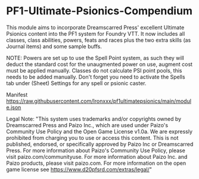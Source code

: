 # PF1-Ultimate-Psionics-Compendium
This module aims to incorporate Dreamscarred Press' excellent Ultimate Psionics content into the PF1 system for Foundry VTT.
It now includes all classes, class abilities, powers, feats and races plus the two extra skills (as Journal items) and some sample buffs.

NOTE: Powers are set up to use the Spell Point system, as such they will deduct the standard cost for the unaugmented power on use, augment cost must be applied manually.
Classes do not calculate PSI point pools, this needs to be added manually.
Don't forget you need to activate the Spells tab under (Sheet) Settings for any spell or psionic caster.

Manifest https://raw.githubusercontent.com/Ironxxx/pf1ultimatepsionics/main/module.json

Legal Note: 
"This system uses trademarks and/or copyrights owned by Dreamscarred Press and Paizo Inc., which are used under Paizo's Community Use Policy and the Open Game License v1.0a. We are expressly prohibited from charging you to use or access this content. This is not published, endorsed, or specifically approved by Paizo Inc or Dreamscarred Press. For more information about Paizo's Community Use Policy, please visit paizo.com/communityuse. For more information about Paizo Inc. and Paizo products, please visit paizo.com.
For more information on the open game license see https://www.d20pfsrd.com/extras/legal/"


